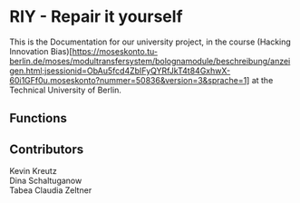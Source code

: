 # RIY - Repair it yourself
This is the Documentation for our university project, in the course (Hacking Innovation Bias)[https://moseskonto.tu-berlin.de/moses/modultransfersystem/bolognamodule/beschreibung/anzeigen.html;jsessionid=ObAu5fcd4ZbIFyQYRfJkT4t84GxhwX-60i1GFf0u.moseskonto?nummer=50836&version=3&sprache=1] at the Technical University of Berlin.




## Functions


## Contributors
Kevin Kreutz  
Dina Schaltuganow  
Tabea Claudia Zeltner
